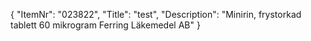 {
  "ItemNr": "023822",
  "Title": "test",
  "Description": "Minirin, frystorkad tablett 60 mikrogram Ferring Läkemedel AB"
}